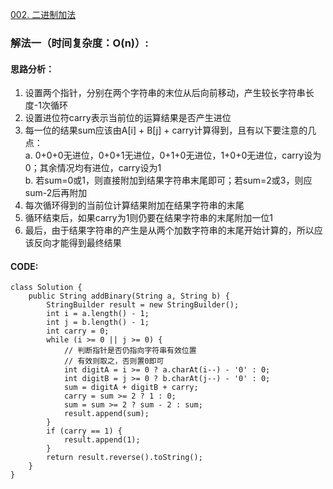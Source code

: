 [002. 二进制加法](https://leetcode.cn/problems/JFETK5/)

### 解法一（时间复杂度：O(n)）:
#### 思路分析：
1. 设置两个指针，分别在两个字符串的末位从后向前移动，产生较长字符串长度-1次循环
2. 设置进位符carry表示当前位的运算结果是否产生进位
3. 每一位的结果sum应该由A[i] + B[j] + carry计算得到，且有以下要注意的几点：  
   a. 0+0+0无进位，0+0+1无进位，0+1+0无进位，1+0+0无进位，carry设为0；其余情况均有进位，carry设为1  
   b. 若sum=0或1，则直接附加到结果字符串末尾即可；若sum=2或3，则应sum-2后再附加
4. 每次循环得到的当前位计算结果附加在结果字符串的末尾
5. 循环结束后，如果carry为1则仍要在结果字符串的末尾附加一位1
6. 最后，由于结果字符串的产生是从两个加数字符串的末尾开始计算的，所以应该反向才能得到最终结果

#### CODE:

```
class Solution {
    public String addBinary(String a, String b) {
        StringBuilder result = new StringBuilder();
        int i = a.length() - 1;
        int j = b.length() - 1;
        int carry = 0;
        while (i >= 0 || j >= 0) {
            // 判断指针是否仍指向字符串有效位置
            // 有效则取之，否则置0即可
            int digitA = i >= 0 ? a.charAt(i--) - '0' : 0;
            int digitB = j >= 0 ? b.charAt(j--) - '0' : 0;
            sum = digitA + digitB + carry;
            carry = sum >= 2 ? 1 : 0;
            sum = sum >= 2 ? sum - 2 : sum;
            result.append(sum);
        }
        if (carry == 1) {
            result.append(1);
        }
        return result.reverse().toString();
    }
}
```
